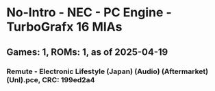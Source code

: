 # No-Intro - NEC - PC Engine - TurboGrafx 16 MIAs
## Games: 1, ROMs: 1, as of 2025-04-19

### Remute - Electronic Lifestyle (Japan) (Audio) (Aftermarket) (Unl).pce, CRC: 199ed2a4

